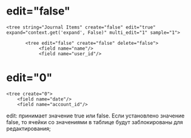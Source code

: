 edit="false"
============================
    <tree string="Journal Items" create="false" edit="true" expand="context.get('expand', False)" multi_edit="1" sample="1">

           <tree edit="false" create="false" delete="false">
                <field name="name"/>
                <field name="user_id"/>

edit="0"
============================
    <tree create="0">
        <field name="date"/>
        <field name="account_id"/>

edit: принимает значение true или false. Если установлено значение false, 
то ячейки со значениями в таблице будут заблокированы для редактирования;
